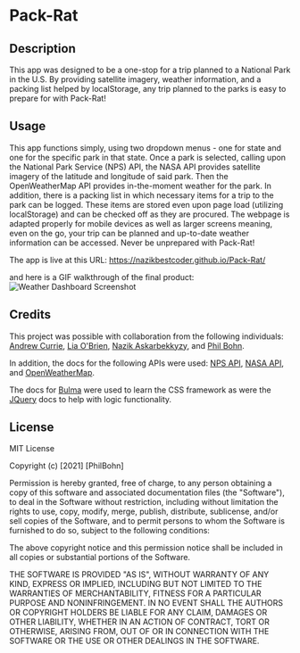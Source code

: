 # Pack-Rat

## Description

This app was designed to be a one-stop for a trip planned to a National Park in the U.S. By providing satellite imagery, weather information, and a packing list helped by localStorage, any trip planned to the parks is easy to prepare for with Pack-Rat!

## Usage

This app functions simply, using two dropdown menus - one for state and one for the specific park in that state. Once a park is selected, calling upon the National Park Service (NPS) API, the NASA API provides satellite imagery of the latitude and longitude of said park. Then the OpenWeatherMap API provides in-the-moment weather for the park. In addition, there is a packing list in which necessary items for a trip to the park can be logged. These items are stored even upon page load (utilizing localStorage) and can be checked off as they are procured. The webpage is adapted properly for mobile devices as well as larger screens meaning, even on the go, your trip can be planned and up-to-date weather information can be accessed. Never be unprepared with Pack-Rat!

The app is live at this URL: https://nazikbestcoder.github.io/Pack-Rat/

and here is a GIF walkthrough of the final product: ![Weather Dashboard Screenshot](./assets/WDashboardScr.PNG/)

## Credits

This project was possible with collaboration from the following individuals:
[Andrew Currie](https://github.com/curriecoder),
[Lia O'Brien](https://github.com/liaobrien),
[Nazik Askarbekkyzy](https://github.com/NazikBestCoder), and
[Phil Bohn](https://github.com/lamperouge1218).

In addition, the docs for the following APIs were used:
[NPS API](https://www.nps.gov/subjects/developer/api-documentation.htm#/parks/getPark),
[NASA API](https://api.nasa.gov/), and
[OpenWeatherMap](https://openweathermap.org/api/one-call-api).

The docs for [Bulma](https://bulma.io/documentation/overview/start/) were used to learn the CSS framework as were the [JQuery](https://api.jquery.com/) docs to help with logic functionality. 

## License 

MIT License

Copyright (c) [2021] [PhilBohn]

Permission is hereby granted, free of charge, to any person obtaining a copy
of this software and associated documentation files (the "Software"), to deal
in the Software without restriction, including without limitation the rights
to use, copy, modify, merge, publish, distribute, sublicense, and/or sell
copies of the Software, and to permit persons to whom the Software is
furnished to do so, subject to the following conditions:

The above copyright notice and this permission notice shall be included in all
copies or substantial portions of the Software.

THE SOFTWARE IS PROVIDED "AS IS", WITHOUT WARRANTY OF ANY KIND, EXPRESS OR
IMPLIED, INCLUDING BUT NOT LIMITED TO THE WARRANTIES OF MERCHANTABILITY,
FITNESS FOR A PARTICULAR PURPOSE AND NONINFRINGEMENT. IN NO EVENT SHALL THE
AUTHORS OR COPYRIGHT HOLDERS BE LIABLE FOR ANY CLAIM, DAMAGES OR OTHER
LIABILITY, WHETHER IN AN ACTION OF CONTRACT, TORT OR OTHERWISE, ARISING FROM,
OUT OF OR IN CONNECTION WITH THE SOFTWARE OR THE USE OR OTHER DEALINGS IN THE
SOFTWARE.